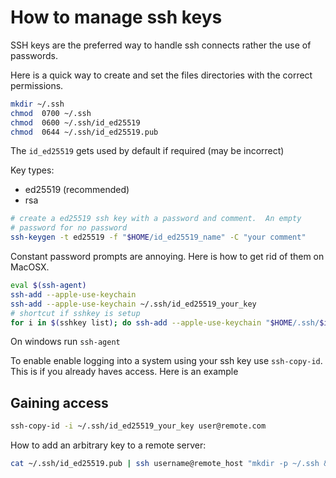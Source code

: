 # How to manage ssh keys

SSH keys are the preferred way to handle ssh connects rather the use of passwords.

Here is a quick way to create and set the files directories with the correct permissions.

```bash
mkdir ~/.ssh
chmod  0700 ~/.ssh
chmod  0600 ~/.ssh/id_ed25519
chmod  0644 ~/.ssh/id_ed25519.pub
```

The `id_ed25519` gets used by default if required (may be incorrect)

Key types:

- ed25519 (recommended)
- rsa

```bash
# create a ed25519 ssh key with a password and comment.  An empty
# password for no password
ssh-keygen -t ed25519 -f "$HOME/id_ed25519_name" -C "your comment"
```

Constant password prompts are annoying. Here is how to get rid of them on MacOSX.

```bash
eval $(ssh-agent)
ssh-add --apple-use-keychain
ssh-add --apple-use-keychain ~/.ssh/id_ed25519_your_key
# shortcut if sshkey is setup
for i in $(sshkey list); do ssh-add --apple-use-keychain "$HOME/.ssh/$i"; done
```

On windows run `ssh-agent`

To enable enable logging into a system using your ssh key use `ssh-copy-id`. This is if you already haves access. Here is an example

## Gaining access

```bash
ssh-copy-id -i ~/.ssh/id_ed25519_your_key user@remote.com
```

How to add an arbitrary key to a remote server:

```bash
cat ~/.ssh/id_ed25519.pub | ssh username@remote_host "mkdir -p ~/.ssh && cat >> ~/.ssh/authorized_keys"
```
